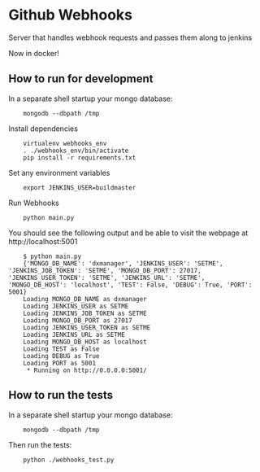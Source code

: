 Github Webhooks
===============
Server that handles webhook requests and passes them along to jenkins

Now in docker!

How to run for development
--------------------------

In a separate shell startup your mongo database:

        mongodb --dbpath /tmp

Install dependencies

        virtualenv webhooks_env
        . ./webhooks_env/bin/activate
        pip install -r requirements.txt

Set any environment variables

        export JENKINS_USER=buildmaster

Run Webhooks

        python main.py

You should see the following output and be able to visit the webpage at http://localhost:5001

        $ python main.py
        {'MONGO_DB_NAME': 'dxmanager', 'JENKINS_USER': 'SETME', 'JENKINS_JOB_TOKEN': 'SETME', 'MONGO_DB_PORT': 27017, 'JENKINS_USER_TOKEN': 'SETME', 'JENKINS_URL': 'SETME', 'MONGO_DB_HOST': 'localhost', 'TEST': False, 'DEBUG': True, 'PORT': 5001}
        Loading MONGO_DB_NAME as dxmanager
        Loading JENKINS_USER as SETME
        Loading JENKINS_JOB_TOKEN as SETME
        Loading MONGO_DB_PORT as 27017
        Loading JENKINS_USER_TOKEN as SETME
        Loading JENKINS_URL as SETME
        Loading MONGO_DB_HOST as localhost
        Loading TEST as False
        Loading DEBUG as True
        Loading PORT as 5001
         * Running on http://0.0.0.0:5001/


How to run the tests
--------------------

In a separate shell startup your mongo database:

        mongodb --dbpath /tmp

Then run the tests:

        python ./webhooks_test.py
